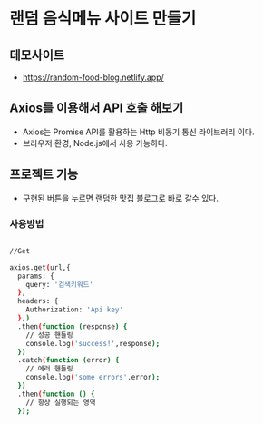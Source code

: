 # 랜덤 음식메뉴 사이트 만들기

## 데모사이트
- https://random-food-blog.netlify.app/

## Axios를 이용해서 API 호출 해보기
- Axios는 Promise API를 활용하는 Http 비동기 통신 라이브러리 이다. 
- 브라우저 환경, Node.js에서 사용 가능하다. 

## 프로젝트 기능
- 구현된 버튼을 누르면 랜덤한 맛집 블로그로 바로 갈수 있다. 

### 사용방법
```bash

//Get 

axios.get(url,{
  params: {
    query: '검색키워드'
  },
  headers: {
    Authorization: 'Api key'
  },)
  .then(function (response) {
    // 성공 핸들링
    console.log('success!',response);
  })
  .catch(function (error) {
    // 에러 핸들링
    console.log('some errors',error);
  })
  .then(function () {
    // 항상 실행되는 영역
  });

```


